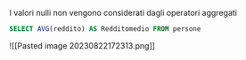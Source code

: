 I valori nulli non vengono considerati dagli operatori aggregati

```sql
SELECT AVG(reddito) AS Redditomedio FROM persone
```

![[Pasted image 20230822172313.png]]